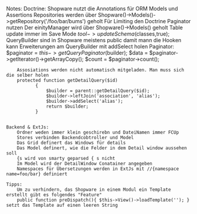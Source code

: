 Notes:
	Doctrine:
		Shopware nutzt die Annotations für ORM Models und Assertions
		Repositories werden über Shopware()->Models()->getRepository('/foo/bar/bums') geholt
		Für Limiting den Doctrine Paginator nutzen
		Der einityManager wird über Shopware()->Models() geholt
		Table update immer im Save Mode $tool->updateSchema($classes,true);
		QueryBuilder sind in Shopware meistens public damit mann die Hooken kann
		Erweiterungen am QueryBuilder mit addSelect holen
		Paginator:
			$paginator = $this->getQueryPaginator($builder);
		        $data = $paginator->getIterator()->getArrayCopy();
		        $count = $paginator->count();

		Assosiations werden nicht automatisch mitgeladen. Man muss sich die selber holen
		protected function getDetailQuery($id)
	           {
	               $builder = parent::getDetailQuery($id);
	               $builder->leftJoin('association', 'alias');
	               $builder->addSelect('alias');
	               return $builder;
	           }		


	Backend & ExtJs:
		Ordner weden immer klein geschirebn und DateiNamen immer FCUp
		Stores verbinden Backendcobtroller und Model
		Das Grid definert das Windows für details 
		Das Model definert, wie die Felder in dem Detail window aussehen soll
		{s wird von smarty geparsed { s nicht
		Im Model wird der DetailWindow Conatainer angegeben
		Namespaces für Übersetzungen werden in ExtJs mit //{namespace name=foo/bar} definiert 
	
	Tipps:
		Um zu verhindern, das Shopware in einem Modul ein Template erstellt gibt es folgendes "Feature"
		public function preDispatch(){ $this->View()->loadTemplate(''); } setzt das Template auf einen leeren String
	

